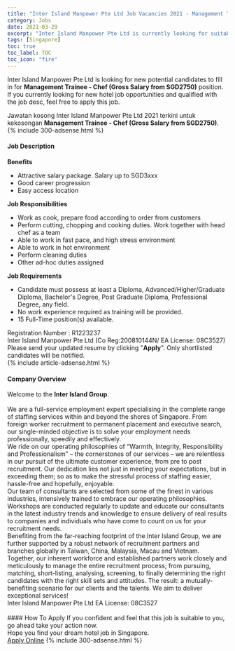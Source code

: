 ```yaml
---
title: "Inter Island Manpower Pte Ltd Job Vacancies 2021 - Management Trainee - Chef (Gross Salary from SGD2750)" 
category: Jobs 
date: 2021-03-29 
excerpt: "Inter Island Manpower Pte Ltd is currently looking for suitable person to fill in the Management Trainee - Chef (Gross Salary from SGD2750) which positioned at Singapore" 
tags: [Singapore] 
toc: true 
toc_label: TOC 
toc_icon: "fire" 
--- 
```


<p>Inter Island Manpower Pte Ltd is looking for new potential candidates to fill in for <b>Management Trainee - Chef (Gross Salary from SGD2750)</b> position. If you currently looking for new hotel job opportunities and qualified with the job desc, feel free to apply this job.
</p>Jawatan kosong Inter Island Manpower Pte Ltd 2021 terkini untuk kekosongan <b>Management Trainee - Chef (Gross Salary from SGD2750)</b>. 
{% include 300-adsense.html %} 
<div><div><h4>Job Description</h4></div><div><div><span><div><div><b>Benefits</b></div><ul><li>Attractive salary package. Salary up to SGD3xxx</li><li>Good career progression</li><li>Easy access location</li></ul><div><strong>Job Responsibilities</strong></div><ul><li>Work as cook, prepare food according to order from customers</li><li>Perform cutting, chopping and cooking duties. Work together with head chef as a team</li><li>Able to work in fast pace, and high stress environment</li><li>Able to work in hot environment</li><li>Perform cleaning duties</li><li>Other ad-hoc duties assigned</li></ul><div><strong>Job Requirements</strong></div><ul><li>Candidate must possess at least a Diploma, Advanced/Higher/Graduate Diploma, Bachelor's Degree, Post Graduate Diploma, Professional Degree, any field.</li><li>No work experience required as training will be provided.</li><li>15 Full-Time position(s) available.</li></ul><div>Registration Number : R1223237<br>Inter Island Manpower Pte Ltd (Co Reg:200810144N/ EA License: 08C3527)</div><div>Please send your updated resume by clicking "<strong>Apply</strong>". Only shortlisted candidates will be notified.</div></div></span></div></div></div> 
{% include article-adsense.html %} 
<div><div><h4>Company Overview</h4></div><div><div><span><div><div>
	Welcome to the <strong>Inter Island Group</strong>.</div>
<div>
<br>
	We are a full-service employment expert specialising in the complete range of staffing services within and beyond the shores of Singapore. From foreign worker recruitment to permanent placement and executive search, our single-minded objective is to solve your employment needs professionally, speedily and effectively.</div>
<div>
	We ride on our operating philosophies of &#8220;Warmth, Integrity, Responsibility and Professionalism&#8221; &#8211; the cornerstones of our services &#8211; we are relentless in our pursuit of the ultimate customer experience, from pre to post recruitment. Our dedication lies not just in meeting your expectations, but in exceeding them; so as to make the stressful process of staffing easier, hassle-free and hopefully, enjoyable.</div>
<div>
	Our team of consultants are selected from some of the finest in various industries, intensively trained to embrace our operating philosophies. Workshops are conducted regularly to update and educate our consultants in the latest industry trends and knowledge to ensure delivery of real results to companies and individuals who have come to count on us for your recruitment needs.</div>
<div>
	Benefiting from the far-reaching footprint of the Inter Island Group, we are further supported by a robust network of recruitment partners and branches globally in Taiwan, China, Malaysia, Macau and Vietnam.</div>
<div>
	Together, our inherent workforce and established partners work closely and meticulously to manage the entire recruitment process; from pursuing, matching, short-listing, analysing, screening, to finally determining the right candidates with the right skill sets and attitudes. The result: a mutually-benefiting scenario for our clients and the talents. We aim to deliver exceptional services!</div>
<div>
	Inter Island Manpower Pte Ltd EA License: 08C3527<br>
	&#160;</div></div></span></div></div></div> 
#### How To Apply 
If you confident and feel that this job is suitable to you, go ahead take your action now. <br/> 
Hope you find your dream hotel job in Singapore. <br/> 
<a href="https://www.jobstreet.com.my/en/job/management-trainee-chef-gross-salary-from-sgd2750-8440846/origin/sg?jobId=jobstreet-sg-job-8440846" class="btn btn--info" target="_blank" rel="nofollow noopenner">Apply Online</a> 
{% include 300-adsense.html %} 